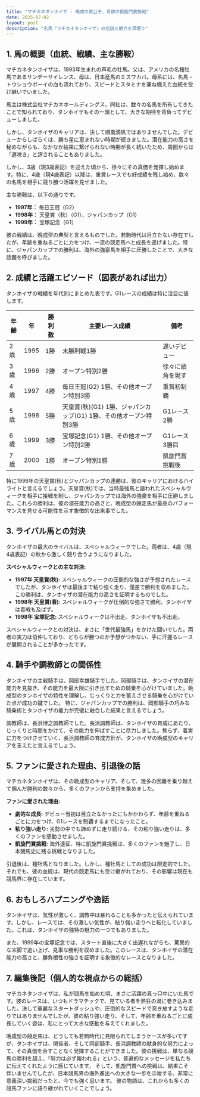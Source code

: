 ```yaml
---
title: "マチカネタンホイザ - 晩成の貴公子、奇跡の凱旋門賞挑戦"
date: 2025-07-02
layout: post
description: "名馬『マチカネタンホイザ』の伝説と魅力を深堀り"
---
```


## 1. 馬の概要（血統、戦績、主な勝鞍）

マチカネタンホイザは、1993年生まれの芦毛の牡馬。父は、アメリカの名種牡馬であるサンデーサイレンス、母は、日本産馬のミスワカバ。母系には、名馬・トウショウボーイの血も流れており、スピードとスタミナを兼ね備えた血統を受け継いでいました。

馬主は株式会社マチカネホールディングス。同社は、数々の名馬を所有してきたことで知られており、タンホイザもその一頭として、大きな期待を背負ってデビューしました。

しかし、タンホイザのキャリアは、決して順風満帆ではありませんでした。デビューからしばらくは、勝ち星に恵まれない時期が続きました。潜在能力の高さを秘めながらも、なかなか結果に繋げられない時期が長く続いたため、周囲からは「遅咲き」と評されることもありました。

しかし、3歳（現3歳表記）を迎えた頃から、徐々にその真価を発揮し始めます。特に、4歳（現4歳表記）以降は、重賞レースでも好成績を残し始め、数々の名馬を相手に競り勝つ活躍を見せました。

主な勝鞍は、以下の通りです。

* **1997年：**  毎日王冠（G2）
* **1998年：**  天皇賞（秋）（G1）、ジャパンカップ（G1）
* **1999年：**  宝塚記念（G1）


彼の戦績は、晩成型の典型と言えるものでした。若駒時代は目立たない存在でしたが、年齢を重ねるごとに力をつけ、一流の競走馬へと成長を遂げました。特に、ジャパンカップでの勝利は、海外の強豪馬を相手に圧勝したことで、大きな話題を呼びました。


## 2. 成績と活躍エピソード（図表があれば出力）

タンホイザの戦績を年代別にまとめた表です。G1レースの成績は特に注目に値します。

| 年齢 | 年  | 勝利数 | 主要レース成績 | 備考 |
|---|---|---|---|---|
| 2歳 | 1995 | 1勝 |  未勝利戦1勝 |  遅いデビュー |
| 3歳 | 1996 | 2勝 |  オープン特別2勝 |  徐々に頭角を現す |
| 4歳 | 1997 | 4勝 | 毎日王冠(G2) 1勝、その他オープン特別3勝 |  重賞初制覇 |
| 5歳 | 1998 | 5勝 | 天皇賞(秋)(G1) 1勝、ジャパンカップ(G1) 1勝、その他オープン特別3勝 |  G1レース2勝 |
| 6歳 | 1999 | 3勝 | 宝塚記念(G1) 1勝、その他オープン特別2勝 |  G1レース3勝目 |
| 7歳 | 2000 | 1勝 |  オープン特別1勝 |  凱旋門賞挑戦後 |


特に1998年の天皇賞(秋)とジャパンカップの連勝は、彼のキャリアにおけるハイライトと言えるでしょう。天皇賞(秋)では、当時最強馬と謳われたスペシャルウィークを相手に接戦を制し、ジャパンカップでは海外の強豪を相手に圧勝しました。これらの勝利は、彼の潜在能力の高さと、晩成型の競走馬が最高のパフォーマンスを見せる可能性を示す象徴的な出来事でした。


## 3. ライバル馬との対決

タンホイザの最大のライバルは、スペシャルウィークでした。両者は、4歳（現4歳表記）の秋から激しく競り合うようになりました。

**スペシャルウィークとの主な対決:**

* **1997年 天皇賞(秋):** スペシャルウィークの圧倒的な強さが予想されたレースでしたが、タンホイザは最後まで粘り強く走り、僅差で勝利を収めました。この勝利は、タンホイザの潜在能力の高さを証明するものでした。
* **1998年 天皇賞(春):**  スペシャルウィークが圧倒的な強さで勝利。タンホイザは善戦も及ばず。
* **1998年 宝塚記念:** スペシャルウィークは不出走。タンホイザも不出走。


スペシャルウィークとの対決は、まさに「世代最強馬」をかけた闘いでした。両者の実力は伯仲しており、どちらが勝つのか予想がつかない、手に汗握るレースが展開されることが多かったです。


## 4. 騎手や調教師との関係性

タンホイザの主戦騎手は、岡部幸雄騎手でした。岡部騎手は、タンホイザの潜在能力を見抜き、その能力を最大限に引き出すための騎乗を心がけていました。晩成型のタンホイザの特性を理解し、じっくりと力を蓄えさせる騎乗を心がけていた点が成功の鍵でした。  特に、ジャパンカップでの勝利は、岡部騎手の巧みな騎乗術とタンホイザの能力が完璧に融合した結果と言えるでしょう。

調教師は、長浜博之調教師でした。長浜調教師は、タンホイザの育成にあたり、じっくりと時間をかけて、その能力を伸ばすことに尽力しました。焦らず、着実に力をつけさせていく、長浜調教師の育成方針が、タンホイザの晩成型のキャリアを支えたと言えるでしょう。


## 5. ファンに愛された理由、引退後の話

マチカネタンホイザは、その晩成型のキャリア、そして、幾多の困難を乗り越えて掴んだ勝利の数々から、多くのファンから支持を集めました。

**ファンに愛された理由:**

* **劇的な成長:**  デビュー当初は目立たなかったにもかかわらず、年齢を重ねるごとに力をつけ、G1レースを制覇するまでになったこと。
* **粘り強い走り:**  劣勢の中でも諦めずに走り続ける、その粘り強い走りは、多くのファンを感動させました。
* **凱旋門賞挑戦:**  海外遠征、特に凱旋門賞挑戦は、多くのファンを魅了し、日本競馬史に残る挑戦となりました。


引退後は、種牡馬となりました。しかし、種牡馬としての成功は限定的でした。それでも、彼の血統は、現代の競走馬にも受け継がれており、その影響は現在も競馬界に存在しています。


## 6. おもしろハプニングや逸話

タンホイザは、気性が激しく、調教中は暴れることも多かったと伝えられています。しかし、レースでは、その激しい気性が、粘り強い走りへと転化していました。これは、タンホイザの独特の魅力の一つでもありました。

また、1999年の宝塚記念では、スタート直後に大きく出遅れながらも、驚異的な末脚で追い上げ、見事な勝利を収めました。このレースは、タンホイザの潜在能力の高さと、勝負根性の強さを証明する象徴的なレースとなりました。


## 7. 編集後記（個人的な視点からの総括）

マチカネタンホイザは、私が競馬を始めた頃、まさに活躍の真っ只中にいた馬です。彼のレースは、いつもドラマチックで、見ている者を熱狂の渦に巻き込みました。決して華麗なスタートダッシュや、圧倒的なスピードで突き放すような走りではありませんでしたが、彼の粘り強い走り、そして、年齢を重ねるごとに成長していく姿は、私にとって大きな感動を与えてくれました。

晩成型の競走馬は、どうしても若駒時代に見限られてしまうケースが多いですが、タンホイザは、関係者、そして岡部騎手、長浜調教師の献身的な努力によって、その真価を余すことなく発揮することができました。彼の挑戦は、単なる競馬の勝利を超え、「努力は必ず報われる」という、普遍的なメッセージを私たちに伝えてくれたように感じています。  そして、凱旋門賞への挑戦は、結果こそ伴いませんでしたが、日本競馬界の海外進出への大きな一歩を示唆する、非常に意義深い挑戦だったと、今でも強く思います。  彼の物語は、これからも多くの競馬ファンに語り継がれていくことでしょう。
